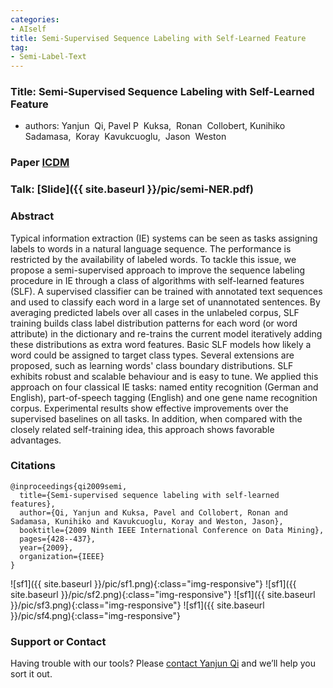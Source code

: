```yaml
---
categories:
- AIself
title: Semi-Supervised Sequence Labeling with Self-Learned Feature
tag:
- Semi-Label-Text 
---
```


<a name="semislf"></a>

### Title: Semi-Supervised Sequence Labeling with Self-Learned Feature

+ authors: Yanjun  Qi, Pavel P  Kuksa,  Ronan  Collobert, Kunihiko  Sadamasa,  Koray  Kavukcuoglu,  Jason  Weston


### Paper [ICDM](http://www.cs.cmu.edu/~qyj/papersA08/selfFea-icdm09-c5.pdf)


### Talk: [Slide]({{ site.baseurl }}/pic/semi-NER.pdf)


### Abstract
Typical information extraction (IE) systems can be seen as tasks assigning labels to words in a natural language sequence. The performance is restricted by the availability of labeled words. To tackle this issue, we propose a semi-supervised approach to improve the sequence labeling procedure in IE through a class of algorithms with self-learned features (SLF). A supervised classifier can be trained with annotated text sequences and used to classify each word in a large set of unannotated sentences. By averaging predicted labels over all cases in the unlabeled corpus, SLF training builds class label distribution patterns for each word (or word attribute) in the dictionary and re-trains the current model iteratively adding these distributions as extra word features. Basic SLF models how likely a word could be assigned to target class types. Several extensions are proposed, such as learning words' class boundary distributions. SLF exhibits robust and scalable behaviour and is easy to tune. We applied this approach on four classical IE tasks: named entity recognition (German and English), part-of-speech tagging (English) and one gene name recognition corpus. Experimental results show effective improvements over the supervised baselines on all tasks. In addition, when compared with the closely related self-training idea, this approach shows favorable advantages.


### Citations

```
@inproceedings{qi2009semi,
  title={Semi-supervised sequence labeling with self-learned features},
  author={Qi, Yanjun and Kuksa, Pavel and Collobert, Ronan and Sadamasa, Kunihiko and Kavukcuoglu, Koray and Weston, Jason},
  booktitle={2009 Ninth IEEE International Conference on Data Mining},
  pages={428--437},
  year={2009},
  organization={IEEE}
}
```
![sf1]({{ site.baseurl }}/pic/sf1.png){:class="img-responsive"}
![sf1]({{ site.baseurl }}/pic/sf2.png){:class="img-responsive"}
![sf1]({{ site.baseurl }}/pic/sf3.png){:class="img-responsive"}
![sf1]({{ site.baseurl }}/pic/sf4.png){:class="img-responsive"}



### Support or Contact

Having trouble with our tools? Please [contact Yanjun Qi](mailto:yq2h@virginia.edu) and we’ll help you sort it out.
